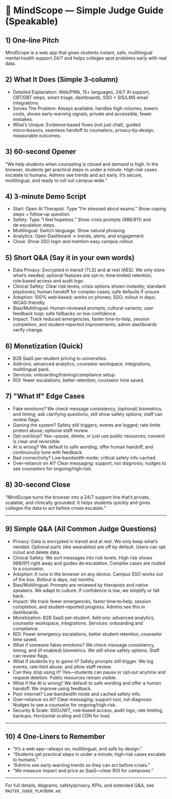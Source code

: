 # 🧠 MindScope — Simple Judge Guide (Speakable)

## 1) One‑line Pitch

MindScope is a web app that gives students instant, safe, multilingual mental‑health support 24/7 and helps colleges spot problems early with real data.

## 2) What It Does (Simple 3‑column)

- Detailed Explanation: Web/PWA, 15+ languages, 24/7 AI support, CBT/DBT steps, smart triage, dashboards, SSO + SIS/LMS email integrations.
- Solves The Problem: Always available, handles high volumes, lowers costs, shows early‑warning signals, private and accessible, fewer mistakes.
- What’s Unique: Evidence‑based flows (not just chat), guided micro‑lessons, seamless handoff to counselors, privacy‑by‑design, measurable outcomes.

## 3) 60‑second Opener

“We help students when counseling is closed and demand is high. In the browser, students get practical steps in under a minute. High‑risk cases escalate to humans. Admins see trends and act early. It’s secure, multilingual, and ready to roll out campus‑wide.”

## 4) 3‑minute Demo Script

- Start: Open AI Therapist. Type “I’m stressed about exams.” Show coping steps + follow‑up question.
- Safety: Type “I feel hopeless.” Show crisis prompts (988/911) and de‑escalation steps.
- Multilingual: Switch language. Show natural phrasing.
- Analytics: Open Dashboard → trends, alerts, and engagement.
- Close: Show SSO login and mention easy campus rollout.

## 5) Short Q&A (Say it in your own words)

- Data Privacy: Encrypted in transit (TLS) and at rest (AES). We only store what’s needed; optional features are opt‑in; time‑limited retention; role‑based access and audit logs.
- Clinical Safety: Clear risk levels; crisis options shown instantly; standard playbooks; human handoff for complex cases; safe defaults if unsure.
- Adoption: 100% web‑based; works on phones; SSO; rollout in days; WCAG‑friendly.
- Bias/Multilingual: Human‑reviewed prompts; cultural variants; user feedback loop; safe fallbacks on low confidence.
- Impact: Track reduced emergencies, faster time‑to‑help, session completion, and student‑reported improvements; admin dashboards verify change.

## 6) Monetization (Quick)

- B2B SaaS per‑student pricing to universities.
- Add‑ons: advanced analytics, counselor workspace, integrations, multilingual pack.
- Services: onboarding/training/compliance setup.
- ROI: fewer escalations, better retention, counselor time saved.

## 7) "What If" Edge Cases

- Fake emotions? We check message consistency, (optional) biometrics, and timing; ask clarifying questions; still show safety options; staff can review flags.
- Gaming the system? Safety still triggers; events are logged; rate limits protect abuse; optional staff review.
- Opt‑out/stop? Yes—pause, delete, or just use public resources; consent is clear and reversible.
- AI is wrong? We default to safe wording, offer human handoff, and continuously tune with feedback.
- Bad connectivity? Low‑bandwidth mode; critical safety info cached.
- Over‑reliance on AI? Clear messaging: support, not diagnosis; nudges to see counselors for ongoing/high‑risk.

## 8) 30‑second Close

“MindScope turns the browser into a 24/7 support line that’s private, scalable, and clinically grounded. It helps students quickly and gives colleges the data to act before crises escalate.”

---

## 9) Simple Q&A (All Common Judge Questions)

- Privacy: Data is encrypted in transit and at rest. We only keep what’s needed. Optional parts (like wearables) are off by default. Users can opt in/out and delete data.
- Clinical Safety: We sort messages into risk levels. High risk shows 988/911 right away and guides de‑escalation. Complex cases are routed to a counselor.
- Adoption: It runs in the browser on any device. Campus SSO works out of the box. Rollout is days, not months.
- Bias/Multilingual: Prompts are reviewed by therapists and native speakers. We adapt to culture. If confidence is low, we simplify or fall back.
- Impact: We track fewer emergencies, faster time‑to‑help, session completion, and student‑reported progress. Admins see this in dashboards.
- Monetization: B2B SaaS per‑student. Add‑ons: advanced analytics, counselor workspace, integrations. Services: onboarding and compliance.
- ROI: Fewer emergency escalations, better student retention, counselor time saved.
- What if someone fakes emotions? We check message consistency, timing, and (if enabled) biometrics. We still show safety options. Staff can review flags.
- What if students try to game it? Safety prompts still trigger. We log events, rate‑limit abuse, and allow staff review.
- Can they stop using it? Yes—students can pause or opt‑out anytime and request deletion. Public resources remain visible.
- What if the AI is wrong? We default to safe wording and offer a human handoff. We improve using feedback.
- Poor internet? Low‑bandwidth mode and cached safety info.
- Over‑reliance on AI? Clear messaging: support tool, not diagnosis. Nudges to see a counselor for ongoing/high‑risk.
- Security & Scale: SSO/JWT, role‑based access, audit logs, rate limiting, backups. Horizontal scaling and CDN for load.

---

## 10) 4 One‑Liners to Remember

- “It’s a web app—always on, multilingual, and safe by design.”
- “Students get practical steps in under a minute; high‑risk cases escalate to humans.”
- “Admins see early‑warning trends so they can act before crises.”
- “We measure impact and price as SaaS—clear ROI for campuses.”

---

For full details, diagrams, safety/privacy, KPIs, and extended Q&A, see `MASTER_JUDGE_PLAYBOOK.md`.
